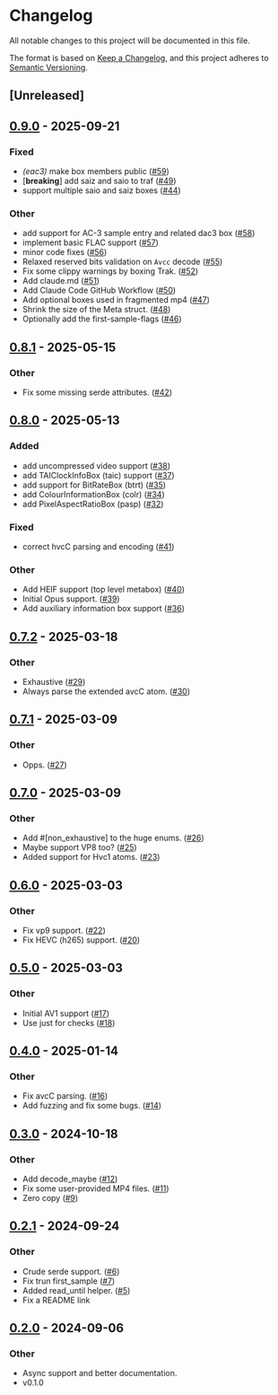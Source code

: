 # Changelog
All notable changes to this project will be documented in this file.

The format is based on [Keep a Changelog](https://keepachangelog.com/en/1.0.0/),
and this project adheres to [Semantic Versioning](https://semver.org/spec/v2.0.0.html).

## [Unreleased]

## [0.9.0](https://github.com/kixelated/mp4-atom/compare/v0.8.1...v0.9.0) - 2025-09-21

### Fixed

- *(eac3)* make box members public ([#59](https://github.com/kixelated/mp4-atom/pull/59))
- [**breaking**] add saiz and saio to traf ([#49](https://github.com/kixelated/mp4-atom/pull/49))
- support multiple saio and saiz boxes ([#44](https://github.com/kixelated/mp4-atom/pull/44))

### Other

- add support for AC-3 sample entry and related dac3 box ([#58](https://github.com/kixelated/mp4-atom/pull/58))
- implement basic FLAC support ([#57](https://github.com/kixelated/mp4-atom/pull/57))
- minor code fixes ([#56](https://github.com/kixelated/mp4-atom/pull/56))
- Relaxed reserved bits validation on `Avcc` decode ([#55](https://github.com/kixelated/mp4-atom/pull/55))
- Fix some clippy warnings by boxing Trak. ([#52](https://github.com/kixelated/mp4-atom/pull/52))
- Add claude.md ([#51](https://github.com/kixelated/mp4-atom/pull/51))
- Add Claude Code GitHub Workflow ([#50](https://github.com/kixelated/mp4-atom/pull/50))
- Add optional boxes used in fragmented mp4 ([#47](https://github.com/kixelated/mp4-atom/pull/47))
- Shrink the size of the Meta struct. ([#48](https://github.com/kixelated/mp4-atom/pull/48))
- Optionally add the first-sample-flags ([#46](https://github.com/kixelated/mp4-atom/pull/46))

## [0.8.1](https://github.com/kixelated/mp4-atom/compare/v0.8.0...v0.8.1) - 2025-05-15

### Other

- Fix some missing serde attributes. ([#42](https://github.com/kixelated/mp4-atom/pull/42))

## [0.8.0](https://github.com/kixelated/mp4-atom/compare/v0.7.2...v0.8.0) - 2025-05-13

### Added

- add uncompressed video support ([#38](https://github.com/kixelated/mp4-atom/pull/38))
- add TAIClockInfoBox (taic) support ([#37](https://github.com/kixelated/mp4-atom/pull/37))
- add support for BitRateBox (btrt) ([#35](https://github.com/kixelated/mp4-atom/pull/35))
- add ColourInformationBox (colr) ([#34](https://github.com/kixelated/mp4-atom/pull/34))
- add PixelAspectRatioBox (pasp) ([#32](https://github.com/kixelated/mp4-atom/pull/32))

### Fixed

- correct hvcC parsing and encoding ([#41](https://github.com/kixelated/mp4-atom/pull/41))

### Other

- Add HEIF support (top level metabox) ([#40](https://github.com/kixelated/mp4-atom/pull/40))
- Initial Opus support. ([#39](https://github.com/kixelated/mp4-atom/pull/39))
- Add auxiliary information box support ([#36](https://github.com/kixelated/mp4-atom/pull/36))

## [0.7.2](https://github.com/kixelated/mp4-atom/compare/v0.7.1...v0.7.2) - 2025-03-18

### Other

- Exhaustive ([#29](https://github.com/kixelated/mp4-atom/pull/29))
- Always parse the extended avcC atom. ([#30](https://github.com/kixelated/mp4-atom/pull/30))

## [0.7.1](https://github.com/kixelated/mp4-atom/compare/v0.7.0...v0.7.1) - 2025-03-09

### Other

- Opps. ([#27](https://github.com/kixelated/mp4-atom/pull/27))

## [0.7.0](https://github.com/kixelated/mp4-atom/compare/v0.6.0...v0.7.0) - 2025-03-09

### Other

- Add #[non_exhaustive] to the huge enums. ([#26](https://github.com/kixelated/mp4-atom/pull/26))
- Maybe support VP8 too? ([#25](https://github.com/kixelated/mp4-atom/pull/25))
- Added support for Hvc1 atoms. ([#23](https://github.com/kixelated/mp4-atom/pull/23))

## [0.6.0](https://github.com/kixelated/mp4-atom/compare/v0.5.0...v0.6.0) - 2025-03-03

### Other

- Fix vp9 support. ([#22](https://github.com/kixelated/mp4-atom/pull/22))
- Fix HEVC (h265) support. ([#20](https://github.com/kixelated/mp4-atom/pull/20))

## [0.5.0](https://github.com/kixelated/mp4-atom/compare/v0.4.0...v0.5.0) - 2025-03-03

### Other

- Initial AV1 support ([#17](https://github.com/kixelated/mp4-atom/pull/17))
- Use just for checks ([#18](https://github.com/kixelated/mp4-atom/pull/18))

## [0.4.0](https://github.com/kixelated/mp4-atom/compare/v0.3.0...v0.4.0) - 2025-01-14

### Other

- Fix avcC parsing. ([#16](https://github.com/kixelated/mp4-atom/pull/16))
- Add fuzzing and fix some bugs. ([#14](https://github.com/kixelated/mp4-atom/pull/14))

## [0.3.0](https://github.com/kixelated/mp4-atom/compare/v0.2.1...v0.3.0) - 2024-10-18

### Other

- Add decode_maybe ([#12](https://github.com/kixelated/mp4-atom/pull/12))
- Fix some user-provided MP4 files. ([#11](https://github.com/kixelated/mp4-atom/pull/11))
- Zero copy ([#9](https://github.com/kixelated/mp4-atom/pull/9))

## [0.2.1](https://github.com/kixelated/mp4-atom/compare/v0.2.0...v0.2.1) - 2024-09-24

### Other

- Crude serde support. ([#6](https://github.com/kixelated/mp4-atom/pull/6))
- Fix trun first_sample ([#7](https://github.com/kixelated/mp4-atom/pull/7))
- Added read_until helper. ([#5](https://github.com/kixelated/mp4-atom/pull/5))
- Fix a README link

## [0.2.0](https://github.com/kixelated/mp4-atom/compare/v0.1.0...v0.2.0) - 2024-09-06

### Other
- Async support and better documentation.
- v0.1.0
